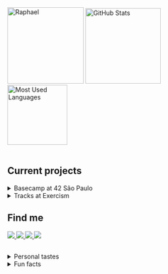 <div align="left">
  <div>
    <img title="Raphael" height="172" src="https://github.com/rapdos-s/rapdos-s/blob/main/Avatar%20Cel%20Shading.png?raw=true">
    <img title="GitHub Stats" height="170em" src="https://github-readme-stats.vercel.app/api?username=rapdos-s&custom_title=GitHub Stats&theme=apprentice&include_all_commits=true&count_private=true&border_radius=15&hide_border=true&bg_color=3e3e3e&hide_rank=true"/>
  </div>
</div>
<div align="left">
  <div>
    <img title="Most Used Languages" height="135em" src="https://github-readme-stats.vercel.app/api/top-langs/?username=rapdos-s&layout=compact&langs_count=7&theme=apprentice&border_radius=15&hide_border=true&bg_color=3e3e3e&hide=shell,powershell"/>
    </br>
    &nbsp;&nbsp;
<!--    <img title="C" src="https://img.shields.io/badge/C-3e3e3e?&logo=c&logoColor=white">-->
<!--    <img title="C++" src="https://img.shields.io/badge/C%2B%2B-3e3e3e?logo=c%2B%2B&logoColor=white">-->
<!--    <img title="CSS3" src="https://img.shields.io/badge/CSS3-3e3e3e?logo=CSS3&logoColor=white">-->
<!--    <img title="JavaScript" src="https://img.shields.io/badge/JavaScript-3e3e3e?logo=javascript&logoColor=white">-->
<!--    <img title="Node.js" src="https://img.shields.io/badge/Node.js-3e3e3e?logo=Node.js&logoColor=white">-->
<!--    <img title="React" src="https://img.shields.io/badge/React-3e3e3e?logo=react&logoColor=white">-->
<!--    <img title="Python" src="https://img.shields.io/badge/Python-3e3e3e?logo=python&logoColor=white">-->
<!--    <img title="Android" src="https://img.shields.io/badge/Android-3e3e3e?logo=android&logoColor=white">-->
<!--    <img title="KaiOS" src="https://img.shields.io/badge/KaiOS-3e3e3e?logo=KaiOS&logoColor=white">-->
<!--    <img title="HTML5" src="https://img.shields.io/badge/HTML5-3e3e3e?logo=html5&logoColor=white">-->
  </div>

<h2>Current projects</h2>

<details>

<summary>Basecamp at 42 São Paulo</summary>

###### • [42 São Paulo](https://www.42sp.org.br/ "42 São Paulo")

- [x] Test;
- [x] Check-In;
- [x] Basecamp;
- [ ] Common Core;
- [ ] Specialization.

</details>
<details>

<summary>Tracks at Exercism</summary>

###### • [C](https://exercism.org/profiles/radossa "C track at Exercism")

- [ ] Easy exercises;
- [ ] Medium exercises;
- [ ] Hard exercises.

</details>
<h2>Find me</h2>

  <div>
    <a title="Discord user: rapdos-s | Raphael#4550" href="https://discordapp.com/users/797961558889070623/">
      <img src="https://img.shields.io/badge/| Discord-3e3e3e?style=flat-square&logo=discord&logoColor=white">
    </a>
    <a title="Mail: raphael.santos.esteves@gmail.com" href = "mailto:raphael.santos.esteves@gmail.com">
      <img src="https://img.shields.io/badge/| Mail-3e3e3e?style=flat-square&logo=gmail&logoColor=white">
    </a>
    <a title="LinkedIn profile: Raphael dos Santos Esteves" href="https://www.linkedin.com/in/rapdos-s/">
      <img src="https://img.shields.io/badge/| LinkedIn-3e3e3e?style=flat-square&logo=linkedin&logoColor=white">
    </a>
    <a title="42 profile: rapdos-s" href="https://profile.intra.42.fr/users/rapdos-s">
      <img src="https://img.shields.io/badge/| 42 São Paulo-3e3e3e?style=flat-square&logo=42&logoColor=white">
    </a>
  </div>
</div>

<h2></h2>

<details>
  <summary>Personal tastes</summary>
</br>

♟️ [Chess](https://www.chess.com/member/rapdos-s "Chess.com Profile");


😁 Bad Jokes;

🧑‍🌾 [Stardew Valley](https://steamcommunity.com/id/rapdos-s/ "Steam Profile");

🥜 Peanut Candy.

</br>
</details>
<details>
  <summary>Fun facts</summary>
</br>

• I learned to play acoustic guitar even though I didn't like to listen to music;

• The username "rapdos" sounds like "fasterous" in Brazilian Portuguese;

<img title="An animated color joke." src="https://readme-typing-svg.herokuapp.com/?width=500&height=30&font=Roboto&color=adbac7&vCenter=true&size=16&duration=4000&lines=%E2%80%A2+My+favorite+color+is+grey.;%E2%80%A2+No%2C+it's+actually+indigo.;%E2%80%A2+Come+to+think+of+it%2C+it's+really+grey.;%E2%80%A2+Or+indigo...;%E2%80%A2+Or...+Ok%2C+I+don't+know!;%E2%80%A2+Favorite+colors+are+hard...">

</details>
<!-- Herobrine: I'm still here, boy. -->
